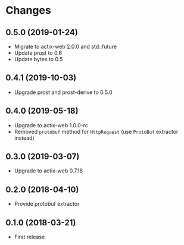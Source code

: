 # Changes

## 0.5.0 (2019-01-24)

* Migrate to actix-web 2.0.0 and std::future
* Update prost to 0.6
* Update bytes to 0.5

## 0.4.1 (2019-10-03)

* Upgrade prost and prost-derive to 0.5.0

## 0.4.0 (2019-05-18)

* Upgrade to actix-web 1.0.0-rc
* Removed `protobuf` method for `HttpRequest` (use `ProtoBuf` extractor instead)

## 0.3.0 (2019-03-07)

* Upgrade to actix-web 0.7.18

## 0.2.0 (2018-04-10)

* Provide protobuf extractor

## 0.1.0 (2018-03-21)

* First release
